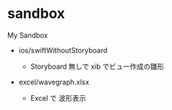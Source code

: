 # sandbox
My Sandbox

- ios/swiftWithoutStoryboard
  - Storyboard 無しで xib でビュー作成の雛形

- excel/wavegraph.xlsx
  - Excel で 波形表示

